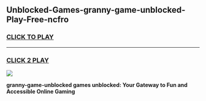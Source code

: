 
## Unblocked-Games-granny-game-unblocked-Play-Free-ncfro
<h3>
<a href="https://premium76.site?title=granny-game-unblocked&ref=19M">CLICK TO PLAY</a></h3>
<hr>

<h3>
<a href="https://premium76.site?title=granny-game-unblocked&ref=19M">CLICK 2 PLAY</a>
  
</h3>

<a href="https://premium76.site?title=granny-game-unblocked&ref=19M"><img src="https://clearcache.store/games.png"></a>


**granny-game-unblocked games unblocked: Your Gateway to Fun and Accessible Online Gaming**

